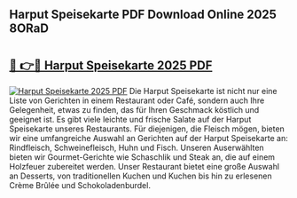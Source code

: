 ## Harput Speisekarte PDF Download Online 2025 8ORaD

# <h2><a href="http://gccll4.nevu.top/?p=Harput+Speisekarte">🔗 👉🔴 Harput Speisekarte 2025 PDF</a></h2>

[![Harput Speisekarte 2025 PDF](https://i.imgur.com/dBaPXMq.png)](http://gccll4.nevu.top/?p=Harput+Speisekarte)
Die Harput Speisekarte ist nicht nur eine Liste von Gerichten in einem Restaurant oder Café, sondern auch Ihre Gelegenheit, etwas zu finden, das für Ihren Geschmack köstlich und geeignet ist. Es gibt viele leichte und frische Salate auf der Harput Speisekarte unseres Restaurants. Für diejenigen, die Fleisch mögen, bieten wir eine umfangreiche Auswahl an Gerichten auf der Harput Speisekarte an: Rindfleisch, Schweinefleisch, Huhn und Fisch. Unseren Auserwählten bieten wir Gourmet-Gerichte wie Schaschlik und Steak an, die auf einem Holzfeuer zubereitet werden. Unser Restaurant bietet eine große Auswahl an Desserts, von traditionellen Kuchen und Kuchen bis hin zu erlesenen Crème Brûlée und Schokoladenburdel.
